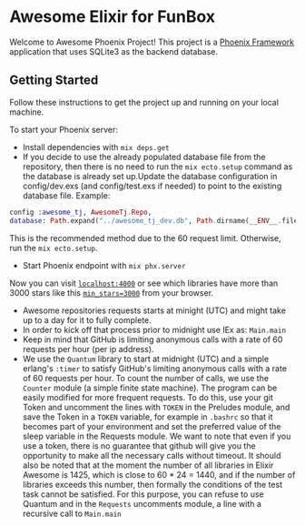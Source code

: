 # Awesome Elixir for FunBox

Welcome to Awesome Phoenix Project! This project is a [Phoenix Framework](https://www.phoenixframework.org/) application that uses SQLite3 as the backend database.

## Getting Started

Follow these instructions to get the project up and running on your local machine.

To start your Phoenix server:

  * Install dependencies with `mix deps.get`
  * If you decide to use the already populated database file from the repository, then there is no need to run the `mix ecto.setup` command as the database is already set up.Update the database configuration in config/dev.exs (and config/test.exs if needed) to point to the existing database file. Example:
  
  ```elixir
  config :awesome_tj, AwesomeTj.Repo,
  database: Path.expand("../awesome_tj_dev.db", Path.dirname(__ENV__.file)),
  ```
   This is the recommended method due to the 60 request limit. Otherwise, run the `mix ecto.setup`.
  * Start Phoenix endpoint with `mix phx.server`

Now you can visit [`localhost:4000`](http://localhost:4000) or see which libraries have more than 3000 stars like this [`min_stars=3000`](http://localhost:4000/?min_stars=3000) from your browser.
  
* Awesome repositories requests starts at minight (UTC) and might take up to a day for it to fully complete.
* In order to kick off that process prior to midnight use IEx as: `Main.main`
* Keep in mind that GitHub is limiting anonymous calls with a rate of 60 requests per hour (per ip address).
* We use the `Quantum` library to start at midnight (UTC)  and a simple erlang's `:timer` to satisfy GitHub's limiting anonymous calls with a rate of 60 requests per hour. To count the number of calls, we use the `Counter` module (a simple finite state machine). The program can be easily modified for more frequent requests. To do this, use your git Token and uncomment the lines with `TOKEN` in the Preludes module, and save the Token in a `TOKEN` variable, for example in `.bashrc` so that it becomes part of your environment and set the preferred value of the sleep variable in the Requests module.
We want to note that even if you use a token, there is no guarantee that github will give you the opportunity to make all the necessary calls without timeout. It should also be noted that at the moment the number of all libraries in Elixir Awesome is 1425, which is close to 60 * 24 = 1440, and if the number of libraries exceeds this number, then formally the conditions of the test task cannot be satisfied. For this purpose, you can refuse to use Quantum and in the `Requests` uncomments module, a line with a recursive call to `Main.main`